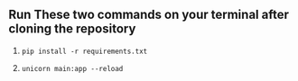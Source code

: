 <h2> Run These two commands on your terminal after cloning the repository </h2> 


1. ``` pip install -r requirements.txt ```

2. ``` unicorn main:app --reload ```
